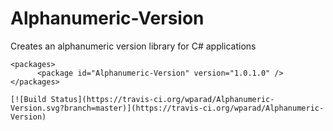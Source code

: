 # Alphanumeric-Version
Creates an alphanumeric version library for C# applications
  
    <packages>
		  <package id="Alphanumeric-Version" version="1.0.1.0" />
	</packages>

    [![Build Status](https://travis-ci.org/wparad/Alphanumeric-Version.svg?branch=master)](https://travis-ci.org/wparad/Alphanumeric-Version)
